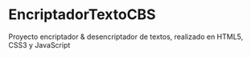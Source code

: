 # EncriptadorTextoCBS
Proyecto encriptador &amp; desencriptador de textos, realizado en HTML5, CSS3 y JavaScript
